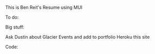 This is Ben Reit's Resume using MUI

To do:

Big stuff:

Ask Dustin about Glacier Events and add to portfolio
Heroku this site

Code:
